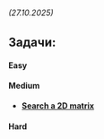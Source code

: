 ###### (27.10.2025)
## Задачи:

#### Easy
  
#### Medium
- [**Search a 2D matrix**](https://leetcode.com/problems/search-a-2d-matrix/)
  
#### Hard
